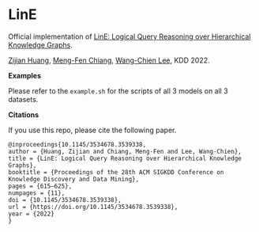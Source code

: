 # LinE

Official implementation of [LinE: Logical Query Reasoning over Hierarchical Knowledge Graphs](https://doi.org/10.1145/3534678.3539338).

[Zijian Huang](https://nelsonhuangzijian.github.io/), [Meng-Fen Chiang](https://ankechiang.github.io/), [Wang-Chien Lee](https://sites.psu.edu/wlee/), KDD 2022.

**Examples**

Please refer to the `example.sh` for the scripts of all 3 models on all 3 datasets.

**Citations**

If you use this repo, please cite the following paper.

```
@inproceedings{10.1145/3534678.3539338,
author = {Huang, Zijian and Chiang, Meng-Fen and Lee, Wang-Chien},
title = {LinE: Logical Query Reasoning over Hierarchical Knowledge Graphs},
booktitle = {Proceedings of the 28th ACM SIGKDD Conference on Knowledge Discovery and Data Mining},
pages = {615–625},
numpages = {11},
doi = {10.1145/3534678.3539338},
url = {https://doi.org/10.1145/3534678.3539338},
year = {2022}
}
```
